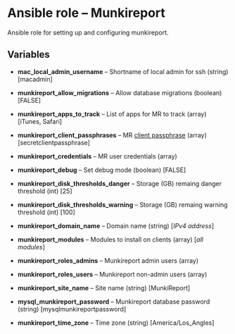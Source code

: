 # Ansible role – Munkireport

Ansible role for setting up and configuring munkireport.


## Variables

* **mac\_local\_admin\_username** – Shortname of local admin for ssh (string) [macadmin]

* **munkireport\_allow\_migrations** – Allow database migrations (boolean) [FALSE]

* **munkireport\_apps\_to\_track** – List of apps for MR to track (array) [iTunes, Safari]

* **munkireport\_client\_passphrases** – MR [client passphrase](https://github.com/munkireport/munkireport-php/wiki/Client-passphrase) (array) [secretclientpassphrase]

* **munkireport\_credentials** – MR user credentials (array)

* **munkireport\_debug** – Set debug mode (boolean) [FALSE]

* **munkireport\_disk\_thresholds\_danger** – Storage (GB) remaing danger threshold (int) [25]

* **munkireport\_disk\_thresholds\_warning** – Storage (GB) remaing warning threshold (int) [100]

* **munkireport\_domain\_name** – Domain name (string) [*IPv4 address*]

* **munkireport\_modules** – Modules to install on clients (array) [*all modules*]

* **munkireport\_roles\_admins** – Munkireport admin users (array)

* **munkireport\_roles\_users** – Munkireport non-admin users (array)

* **munkireport\_site\_name** – Site name (string) [MunkiReport]

* **mysql\_munkireport\_password** – Munkireport database password (string) [mysqlmunkireportpassword]

* **munkireport\_time\_zone** – Time zone (string) [America/Los_Angles]
